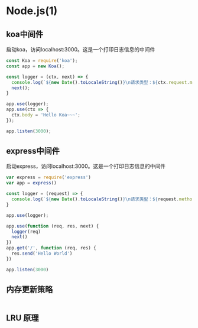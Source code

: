 # Node.js(1)

## koa中间件
启动koa，访问localhost:3000。这是一个打印日志信息的中间件
```js
const Koa = require('koa');
const app = new Koa();

const logger = (ctx, next) => {
  console.log(`${new Date().toLocaleString()}\n请求类型：${ctx.request.method} 请求路径：${ctx.request.url}`);
  next();
}

app.use(logger);
app.use(ctx => {
  ctx.body = 'Hello Koa~~~';
});

app.listen(3000);
```




## express中间件
启动express，访问localhost:3000。这是一个打印日志信息的中间件
```js
var express = require('express')
var app = express()

const logger = (request) => {
  console.log(`${new Date().toLocaleString()}\n请求类型：${request.method} 请求路径：${request.url}`);
}

app.use(logger);

app.use(function (req, res, next) {
  logger(req)
  next()
})
app.get('/', function (req, res) {
  res.send('Hello World')
})

app.listen(3000)
```







## 内存更新策略
```js

```




##  LRU 原理
```js

```